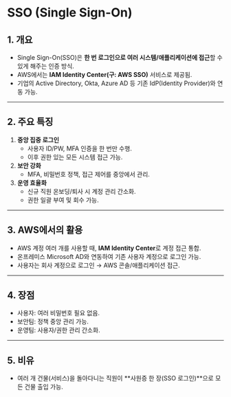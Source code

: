 # SSO (Single Sign-On)

## 1. 개요
- Single Sign-On(SSO)은 **한 번 로그인으로 여러 시스템/애플리케이션에 접근**할 수 있게 해주는 인증 방식.
- AWS에서는 **IAM Identity Center(구: AWS SSO)** 서비스로 제공됨.
- 기업의 Active Directory, Okta, Azure AD 등 기존 IdP(Identity Provider)와 연동 가능.

---

## 2. 주요 특징
1. **중앙 집중 로그인**
   - 사용자 ID/PW, MFA 인증을 한 번만 수행.
   - 이후 권한 있는 모든 시스템 접근 가능.
2. **보안 강화**
   - MFA, 비밀번호 정책, 접근 제어를 중앙에서 관리.
3. **운영 효율화**
   - 신규 직원 온보딩/퇴사 시 계정 관리 간소화.
   - 권한 일괄 부여 및 회수 가능.

---

## 3. AWS에서의 활용
- AWS 계정 여러 개를 사용할 때, **IAM Identity Center**로 계정 접근 통합.
- 온프레미스 Microsoft AD와 연동하여 기존 사용자 계정으로 로그인 가능.
- 사용자는 회사 계정으로 로그인 → AWS 콘솔/애플리케이션 접근.

---

## 4. 장점
- 사용자: 여러 비밀번호 필요 없음.
- 보안팀: 정책 중앙 관리 가능.
- 운영팀: 사용자/권한 관리 간소화.

---

## 5. 비유
- 여러 개 건물(서비스)을 돌아다니는 직원이 **사원증 한 장(SSO 로그인)**으로 모든 건물 출입 가능.
